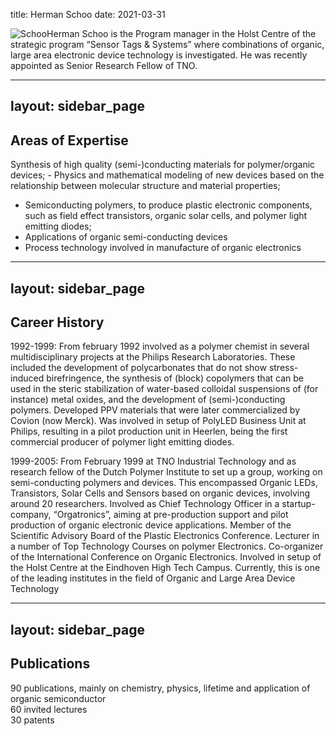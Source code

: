 title: Herman Schoo
date: 2021-03-31

![Schoo]("/assets/images/Herman_Schoo.jpg)Herman Schoo is the Program manager in the Holst Centre of the strategic program “Sensor Tags & Systems” where combinations of organic, large area electronic device technology is investigated.
He was recently appointed as Senior Research Fellow of TNO.  

---
layout: sidebar_page
---

## Areas of Expertise

Synthesis of high quality (semi-)conducting materials for polymer/organic devices;
	-	Physics and mathematical modeling of new devices based on the relationship between molecular structure and material properties; 
-	Semiconducting polymers, to produce plastic electronic components, such as field effect transistors, organic solar cells, and polymer light emitting diodes;
- Applications of organic semi-conducting devices
- Process technology involved in manufacture of organic electronics
  
---
layout: sidebar_page
---

## Career History

1992-1999:         	From february 1992 involved as a polymer chemist in several multidisciplinary projects at the Philips Research Laboratories. 
	These included the development of polycarbonates that do not show stress-induced birefringence, the synthesis of (block) copolymers that can be used in the steric stabilization of water-based colloidal suspensions of (for instance) metal oxides, and the development of (semi-)conducting polymers. Developed PPV materials that were later commercialized by Covion (now Merck). Was involved in setup of PolyLED Business Unit at Philips, resulting in a pilot production unit in Heerlen, being the first commercial producer of polymer light emitting diodes. 

1999-2005:      	From February 1999 at TNO Industrial Technology and as research fellow of the Dutch Polymer Institute to set up a group, working on semi-conducting polymers and devices. This encompassed Organic LEDs, Transistors, Solar Cells and Sensors based on organic devices, involving around 20 researchers. Involved as Chief Technology Officer in a startup-company, “Orgatronics”, aiming at pre-production support and pilot production of organic electronic device applications. Member of the Scientific Advisory Board of  the Plastic Electronics Conference. Lecturer in a number of Top Technology Courses on polymer Electronics. Co-organizer of the International Conference on Organic Electronics. Involved in setup of the Holst Centre at the Eindhoven High Tech Campus. Currently, this is one of the leading institutes in the field of Organic and Large Area Device Technology

---
layout: sidebar_page
---

## Publications

90 publications, mainly on chemistry, physics, lifetime and application of organic semiconductor  
60 invited lectures  
30 patents 
